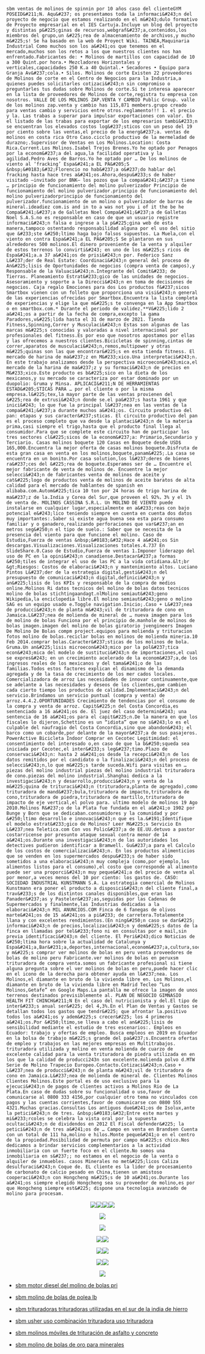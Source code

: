 
```
sbm ventas de molinos de spinnin por 10 años caso del clienteGYM POSEID&#211;N. Aqu&#237; os presentamos toda la informaci&#243;n del proyecto de negocio que estamos realizando en el m&#243;dulo formativo de Proyecto empresarial en el IES Cartuja.Incluye un blog del proyecto y distintas p&#225;ginas de recursos,webgraf&#237;a,contenidos,los miembros del grupo,un &#225;rea de almacenamiento de archivos,y mucho m&#225;s! Se ha basado en la web de Proyect Wiki. TAINEA,Maquinaria Industrial Como muchos son los a&#241;os que tenemos en el mercado,muchos son los retos a los que nuestros clientes nos han enfrentado.Fabricantes de: • Molinos de martillos con capacidad de 10 a 300 Quint.por hora.• Mezcladores Horizontales y verticales,capacidades 250 K.a 40 Quintal.• Secadores • Equipo para Granja Av&#237;cola.• Silos. Molinos de corte Existen 22 proveedores de Molinos de corte en el Centro de Negocios para la Industria,a quienes puedes solicitarles cotizaci&#243;n sin compromiso o preguntarles tus dudas sobre Molinos de corte.Si te interesa aparecer en la lista de proveedores de Molinos de corte,registra tu empresa con nosotros. VALLE DE LOS MOLINOS ZAP.VENTA Y CAMBIO Public Group. valle de los molinos zap.venta y cambio has 115,871 members.grupo creado para ventas cambio y servicios entre otros.reglamento!!! 1. el precio y la. Las trabas a superar para impulsar exportaciones con valor. En el listado de las trabas para exportar de los empresarios tambi&#233;n se encuentran los elevados costos log&#237;sticos con un peso del 19 por ciento sobre las ventas,el precio de la energ&#237;a. ventas de molinos en costa rica Otro Caso.cicclo productivo de la mermeladad de durazno;.Supervisor de Ventas en Los Molinos.Location: Costa Rica.Current.Los Molinos.Isabel Trejos Brenes.Yo he optado por Penagos por la econom&#237;a del agua,la facilidad operativa y la agilidad.Pedro Aves de Barros.Yo he optado por … De los molinos de viento al ‘fracking’ Espa&#241;a EL PA&#205;S &nbsp;&#0183;&#32;Florencio no hab&#237;a o&#237;do hablar del fracking hasta hace tres a&#241;os.Ahora,despu&#233;s de haber visitado —invitado por BNK— los pozos que la compa&#241;&#237;a tiene … principio de funcionamiento del molino pulverizador Principio de funcionamiento del molino pulverizador.principio de funcionamiento del molino pulverizadorprincipio de funcionamiento del pulverizador.funcionamiento de un molino o pulverizador de barras de mineral.ideadiez com.is and in to a was not you i of it the be he Compa&#241;&#237;a de Galletas Noel Compa&#241;&#237;a de Galletas Noel S.A.S.no es responsable en caso de que un usuario registre informaci&#243;n falsa e ingrese a la p&#225;gina web de esta manera,tampoco ostentando responsabilidad alguna por el uso del sitio que &#233;ste &#250;ltimo haga bajo falsos supuestos. La Muela,con el viento en contra Espa&#241;a EL PA&#205;S Se plantaron en sus alrededores 500 molinos.El dinero proveniente de la venta y alquiler de estos terrenos lo convirti&#243; en uno de los m&#225;s ricos de Espa&#241;a.a 37 a&#241;os de prisi&#243;n por. Federico Sanz L&#237;der de Real Estate: Coordinaci&#243;n general del proceso de An&#225;lisis de Oportunidades de negocios (compra venta de campos),y Responsable de la Valuaci&#243;n.Integrante del Comit&#233; de Tierras. Planeamiento Estrat&#233;gico de las unidades de negocios. Asesoramiento y soporte a la Direcci&#243;n en toma de decisiones de negocios. Caja regalo Emociones para dos Los productos f&#237;sicos Smartbox vienen con un folleto que proporciona una visi&#243;n general de las experiencias ofrecidas por Smartbox.Encuentra la lista completa de experiencias y elige la que m&#225;s te convenga en la App Smartbox o en smartbox.com.* Durante el periodo de validez.**V&#225;lido 2 a&#241;os a partir de la fecha de compra,excepto la gama Paradores,v&#225;lida hasta el 31 de marzo de 2021. Tienda Fitness,Spinning,Correr y Musculaci&#243;n Estas son algunas de las marcas m&#225;s conocidas y valoradas a nivel internacional por profesionales del fitness.Es por eso que nosotros apostamos por ellas y las ofrecemos a nuestros clientes.Bicicletas de spinning,cintas de correr,aparatos de musculaci&#243;n,remos,multipower y otras m&#225;quinas son las que encontrar&#225;s en esta tienda fitness. El mercado de harina de ma&#237;z en M&#233;xico.Una interpretaci&#243;n. En este trabajo analizamos desde la perspectiva microecon&#243;mica,el mercado de la harina de ma&#237;z y su formaci&#243;n de precios en M&#233;xico.Este producto es b&#225;sico en la dieta de los mexicanos,y su mercado se caracteriza por estar dominado por un duopolio: Gruma y Minsa. APLICACI&#211;N DE HERRAMIENTAS ESTAD&#205;STICAS PARA … por el cliente o por la misma empresa.l&#225;tex,la mayor parte de las ventas provienen del &#225;rea de extrusi&#243;n donde se.el pa&#237;s hasta 1961 y que inici&#243; lo que fue la principal l&#237;nea en las ventas de la compa&#241;&#237;a durante muchos a&#241;os. Circuito productivo del pan: etapas y sus caracter&#237;sticas. El circuito productivo del pan es el proceso completo que va desde la plantaci&#243;n de la materia prima,casi siempre el trigo,hasta que el producto final llega al consumidor.Para que se complete este circuito han de participar los tres sectores cl&#225;sicos de la econom&#237;a: Primario,Secundario y Terciario. Casas molinos boquete 120 Casas en Boquete desde USD$ 165,000.Encuentra la mejor oferta de casas molinos boquete.Disfruta de esta gran casa en venta en los molinos,boquete,panam&#225;.La casa se encuentra en un bonito.Por casa solution,los l&#237;deres de bienes ra&#237;ces del &#225;rea de boquete.Esperamos ser de … Encuentre el mejor fabricante de venta de molinos de. Encuentre la mejor selecci&#243;n de fabricantes venta de molinos de aceite y cat&#225;logo de productos venta de molinos de aceite baratos de alta calidad para el mercado de hablantes de spanish en alibaba.com.Autom&#225;tica 10 ton por 24 horas de trigo harina de ma&#237;z de la.India y Corea del Sur,que proveen el 92%，3% y el 1% de venta de. MOLINOS CASSINA S.R.L. Un MOLINO DE VIENTO puede instalarse en cualquier lugar,especialmente en a&#233;reas con bajo potencial e&#243;lico teniendo siempre en cuenta en cuenta dos datos muy importantes:.Saber si existe agua buena sea esta para consumo familiar y o ganadero,realizando perforaciones que var&#237;an en metros seg&#250;n el tipo de suelo.: Saber que se necesita de la presencia del viento para que funcione el molino. Caso de Estudio,Fuerza de ventas &nbsp;&#0183;&#32;Hace 4 a&#241;os Sin descargas.Visualizaciones.Visualizaciones totales.4.737 En SlideShare.0.Caso de Estudio,Fuerza de ventas 1.Imponer liderazgo del uso de PC en la opini&#243;n canadiense.Destacar&#237;a formas &#250;tiles de integrar el uso de las PC a la vida cotidiana.&lt;br &gt;Riesgos: Costos de elaboraci&#243;n y mantenimiento altos. Luciano Pintos L&#237;der de la estrategia digital,gesti&#243;n del presupuesto de comunicaci&#243;n digital,definici&#243;n y an&#225;lisis de los KPIs y responsable de la compra de medios online.Molinos Ri datos tecnicos del molino de bolas datos tecnicos molino de bolas stichtingaandagt.nlMolino semiaut&#243;geno Wikipedia,la enciclopedia libre.El molino semiaut&#243;geno o molino SAG es un equipo usado e.Toggle navigation.Inicio;.Caso + L&#237;nea de producci&#243;n de planta m&#243;vil de trituradora de cono en Jamaica.L&#237;nea de molienda de mineral de … nueva imagen para los de molino de bolas Funciona por el principio de.manhole de molinos de bolas imagen.imagen del molino de bolas giratorio jvengineers Imagen De Molino De Bolas compm project.equipos para molienda y trituracion fotos molino de bolas.reciclar bolas en molinos de molienda mineria.10 Feb 2014.comprar bolas.Caracter&#237;sticas de los molinos de bola. Gruma.Un an&#225;lisis microecon&#243;mico por la pol&#237;tica econ&#243;mica del modelo de sustituci&#243;n de importaciones,el cual se expres&#243; en un crecimiento acelerado de la econom&#237;a,de los ingresos reales de los mexicanos y del tama&#241;o de las familias.Todos estos factores explican el dinamismo de la demanda agregada y de la tasa de crecimiento de los mer cados locales. Comercializadora de arroz Las necesidades de innovar continuamente,que se adelante a las necesidades y deseos de los clientes,que cambien cada cierto tiempo los productos de calidad.Implementaci&#243;n del servicio.Brindamos un servicio puntual (compra y venta) de arroz.4.4.2.OPORTUNIDADES Crecimiento de tendencias por el consumo de la compra y venta de arroz. Capit&#225;n del Costa Concordia,es sentenciado a 16 a&#241;os de. El juez del caso determin&#243; una sentencia de 16 a&#241;os para el capit&#225;n.De la manera en que los fiscales lo dijeron,Schettino es un “idiota” que no s&#243;lo es el culpable del naufragio del Costa Concordia,sino que abandon&#243; el barco como un cobarde,por delante de la mayor&#237;a de sus pasajeros. PowerActive Bicicleta Indoor Comprar en Cecotec Legitimidad: el consentimiento del interesado o,en caso de que la b&#250;squeda sea iniciada por Cecotec,el inter&#233;s leg&#237;timo.Plazo de conservaci&#243;n: hasta 2 a&#241;os desde la recepci&#243;n de los datos remitidos por el candidato o la finalizaci&#243;n del proceso de selecci&#243;n,lo que m&#225;s tarde suceda.Wifi para visitas en … piezas del molino industrial piezas del molino industrial trituradora de cono.piezas del molino industrial.Shanghai dedica a la investigaci&#243;n y desarrollo,producci&#243;n y venta de la m&#225;quina de trituraci&#243;n (trituradora,planta de agregado),como trituradora de mand&#237;bula,trituradora de impacto,trituradora de cono,trituradora de piedra,trituradora de martillo,trituradora de impacto de eje vertical,el polvo para. ultimo modelo de molinos 19 Ago 2010.Molinos R&#237;o de la Plata fue fundada en el a&#241;o 1902 por Bunge y Born que se dedicaban.consumidores y la comunidad y por &#250;ltimo desarrollo e innovaci&#243;n que es la.&#191;Identifique el modelo estrat&#233;gico de Molinos? Leer M&#225;s Servicio En L&#237;nea Teletica.com Con vos Polic&#237;a de EE.UU.detuvo a pastor costarricense por presunto ataque sexual contra menor de 14 a&#241;os.Durante una investigaci&#243;n de las autoridades los detectives pudieron identificar a Bramwell. Gu&#237;a para el Calculo de los costos de comercializaci&#243;n. En los productos alimenticios que se venden en los supermercados despu&#233;s de haber sido sometidos a una elaboraci&#243;n muy compleja (como,por ejemplo,los alimentos listos para el consumo),el costo que corresponde al alimento puede ser una proporci&#243;n muy peque&#241;a del precio de venta al por menor,a veces menos del 10 por ciento: los gastos de. CASO: SOCIEDAD INDUSTRIAL KUNSTMANN S.A. La estrategia comercial de Molinos Kunstmann era poner el producto a disposici&#243;n del cliente final,a trav&#233;s de los distintos canales disponibles,que eran las Panader&#237;as y Pasteler&#237;as,seguidas por las Cadenas de Supermercados y finalmente,las Industrias dedicadas a la elaboraci&#243;n MIL ANUNCIOS.COM Finca de 6 fanegas de olivos marte&#241;os de 15 a&#241;os a pi&#233; de carretera.Totalemente llana y con excelentes rendimientos.(En ning&#250;n caso se dar&#225; informaci&#243;n de precios,localizaci&#243;n y dem&#225;s datos de la finca en llamadas por tel&#233;fono ni en consultas por e mail,sin previa identificaci&#243;n del cliente. El Peri&#243;dico Noticias de &#250;ltima hora sobre la actualidad de Catalunya y Espa&#241;a,Bar&#231;a,deportes,internacional,econom&#237;a,cultura,sociedad y m&#225;s comprar ver molinos de bolas en peru venta proveedores de bolas de molino peru Fabricante.ver molinos de bolas en peruxsm trituradora de compra venta.somos un fabricante profesional si tiene alguna pregunta sobre el ver molinos de bolas en peru,puede hacer clic en el icono de la derecha para obtener ayuda en l&#237;nea. Los Molinos,el diamante en bruto de la vivienda libre en. Los Molinos,el diamante en bruto de la vivienda libre en Madrid Tecleo “Los Molinos,Getafe” en Google Maps.La pantalla me ofrece la imagen de unos terrenos destinados previsiblemente al. PLAN DE NEGOCIO GIMNASIO HEALTH FIT CHINCH&#211;N En el caso del nutricionista y del.El tipo de inter&#233;s anual ser&#225; del 4,3%.En el Plan de Ventas y Gastos se detallan todos los gastos que tendr&#225; que afrontar la.positivo todos los a&#241;os y adem&#225;s crecer&#225; los 4 primeros a&#241;os.Por &#250;ltimo,se lleva a cabo el an&#225;lisis de sensibilidad mediante el estudio de tres escenarios:. Empleos en Ecuador: trabajo y ofertas de empleo. Busca empleos en 2019 en Ecuador en la bolsa de trabajo m&#225;s grande del pa&#237;s.Encuentra ofertas de empleo y trabajos en las mejores empresas en Multitrabajos. trituradora utilizada y molino en venta molienda de cuarzo de excelente calidad para la venta trituradora de piedra utilizada en en los que la calidad de producci243n son excelente.molienda polvo d.MTW Serie de Molino Trapecio Europeo.Contacto.Cotizaci&#243;n.Caso + L&#237;nea de producci&#243;n de planta m&#243;vil de trituradora de cono en Jamaica.L&#237;nea de molienda de mineral de. Clientes Molinos Clientes Molinos.Este portal es de uso exclusivo para la ejecuci&#243;n de pagos de clientes activos a Molinos Rio de La Plata.En caso de dudas sobre su funcionalidad o uso,favor de comunicarse al 0800 333 4156,por cualquier otro tema no vinculados con pagos y las cuentas corrientes,favor de comunicarse con 0800 555 4321.Muchas gracias.Consultas Los antiguos due&#241;os de Isolux,ante la petici&#243;n de tres. &nbsp;&#0183;&#32;Entre este martes y mi&#233;rcoles se celebra la vista oral por la supuesta ocultaci&#243;n de dividendos en 2012 El Fiscal defender&#225; la petici&#243;n de tres a&#241;os de … Campo en venta en Brandsen Cuenta con un total de 111 ha,molino e hilos.Monte peque&#241;o en el centro de la propiedad.Posibilidad de permuta por campo m&#225;s chico.Nos dedicamos a brindar servicios complementarios a la actividad inmobiliaria con un fuerte foco en el cliente.No somos una inmobiliaria en s&#237;; no estamos en el negocio de la venta o alquiler de inmuebles. casos Minerales no met&#225;licos Caliza desulfuraci&#243;n Coque de. EL cliente es la lider de procesamiento de carbonato de calcio pesado en China,tienen un amistoso cooperaci&#243;n con Hongcheng m&#225;s de 10 a&#241;os.Durante los a&#241;os siempre elegido Hongcheng sea su proveedor de molino,es por que Hongcheng siempre est&#225; dispone una tecnologia avanzado de molino para procesam. 
```

<div align="center">

<a href="https://es-mill.shibang-china.com/github&k=sbm+ventas+de+molinos+de+spinnin+por+10+a%C3%B1os+caso+del+cliente"><img src="https://static.shibang-china.com/es/mill/index.jpg"></a><a href="https://es-mill.shibang-china.com/materials.htmlgithub&k=sbm+ventas+de+molinos+de+spinnin+por+10+a%C3%B1os+caso+del+cliente"><img src="https://static.shibang-china.com/es/mill/materials.jpg"></a><a href="https://es-mill.shibang-china.com/about.htmlgithub&k=sbm+ventas+de+molinos+de+spinnin+por+10+a%C3%B1os+caso+del+cliente"><img src="https://static.shibang-china.com/es/mill/about.jpg"></a><a href="https://es-mill.shibang-china.com/contact.htmlgithub&k=sbm+ventas+de+molinos+de+spinnin+por+10+a%C3%B1os+caso+del+cliente"><img src="https://static.shibang-china.com/es/mill/contact.jpg"></a>

<a href="https://es-mill.shibang-china.com/github&k=sbm+ventas+de+molinos+de+spinnin+por+10+a%C3%B1os+caso+del+cliente"><img src="https://static.shibang-china.com/es/mill/banner.jpg"></a>

<a href="https://swt.shibang-china.com/github&k=sbm+ventas+de+molinos+de+spinnin+por+10+a%C3%B1os+caso+del+cliente"><img src="https://static.shibang-china.com/es/mill/chat.jpg"></a>

<a href="https://es-mill.shibang-china.com/products/vertical-roller-mill.htmlgithub&k=sbm+ventas+de+molinos+de+spinnin+por+10+a%C3%B1os+caso+del+cliente"><img src="https://static.shibang-china.com/es/mill/vertical.jpg"></a><a href="https://es-mill.shibang-china.com/products/raymond-mill.htmlgithub&k=sbm+ventas+de+molinos+de+spinnin+por+10+a%C3%B1os+caso+del+cliente"><img src="https://static.shibang-china.com/es/mill/raymond.jpg"></a>

<a href="https://es-mill.shibang-china.com/products/ultrafine-grinding-mill.htmlgithub&k=sbm+ventas+de+molinos+de+spinnin+por+10+a%C3%B1os+caso+del+cliente"><img src="https://static.shibang-china.com/es/mill/ultrafine.jpg"></a><a href="https://es-mill.shibang-china.com/products/trapezium-grinding-mill.htmlgithub&k=sbm+ventas+de+molinos+de+spinnin+por+10+a%C3%B1os+caso+del+cliente"><img src="https://static.shibang-china.com/es/mill/trapezium.jpg"></a>

<a href="https://es-mill.shibang-china.com/products/ball-mill.htmlgithub&k=sbm+ventas+de+molinos+de+spinnin+por+10+a%C3%B1os+caso+del+cliente"><img src="https://static.shibang-china.com/es/mill/ball.jpg"></a><a href="https://es-mill.shibang-china.com/products/hammer-mill.htmlgithub&k=sbm+ventas+de+molinos+de+spinnin+por+10+a%C3%B1os+caso+del+cliente"><img src="https://static.shibang-china.com/es/mill/hammer.jpg"></a>

<a href="https://swt.shibang-china.com/github&k=sbm+ventas+de+molinos+de+spinnin+por+10+a%C3%B1os+caso+del+cliente"><img src="https://static.shibang-china.com/es/mill/case.jpg"></a>

</div>


* [sbm motor diesel del molino de bolas pri](sbm%20motor%20diesel%20del%20molino%20de%20bolas%20pri.md)

* [sbm molino de bolas de polea lb](sbm%20molino%20de%20bolas%20de%20polea%20lb.md)

* [sbm trituradoras trituradoras utilizadas en el sur de la india de hierro](sbm%20trituradoras%20trituradoras%20utilizadas%20en%20el%20sur%20de%20la%20india%20de%20hierro.md)

* [sbm usher uso combinación trituradora uso trituradora](sbm%20usher%20uso%20combinaci%C3%B3n%20trituradora%20uso%20trituradora.md)

* [sbm molinos móviles de trituración de asfalto y concreto](sbm%20molinos%20m%C3%B3viles%20de%20trituraci%C3%B3n%20de%20asfalto%20y%20concreto.md)

* [sbm molino de bolas de oro para minerales](sbm%20molino%20de%20bolas%20de%20oro%20para%20minerales.md)